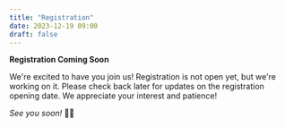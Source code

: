 ```yaml
---
title: "Registration"
date: 2023-12-19 09:00
draft: false
---
```


**Registration Coming Soon**

We're excited to have you join us! Registration is not open yet, but we're working on it. 
Please check back later for updates on the registration opening date. We appreciate your interest and patience!

*See you soon!* 🎉🌐
